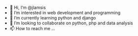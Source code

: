 - 👋 Hi, I’m @jlamsis
- 👀 I’m interested in web development and programming
- 🌱 I’m currently learning python and django
- 💞️ I’m looking to collaborate on python, php and data analysis
- 📫 How to reach me ...

<!---
jlamsis/jlamsis is a ✨ special ✨ repository because its `README.md` (this file) appears on your GitHub profile.
You can click the Preview link to take a look at your changes.
--->
